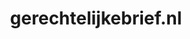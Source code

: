 ---
layout: post
title:  "gerechtelijkebrief.nl"
internal_url:  "/dutchgov/gerechtelijkebrief.nl.html"
categories: dutchgov
---